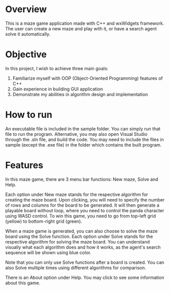 # Overview
This is a maze game application made with C++ and wxWidgets framework. The user can create a new maze and play with it, or have a search agent solve it automatically.


# Objective
In this project, I wish to achieve three main goals:
1. Familiarize myself with OOP (Object-Oriented Programming) features of C++
2. Gain experience in building GUI application
3. Demonstrate my abilities in algorithm design and implementation


# How to run
An executable file is included in the sample folder. You can simply run that file to run the program.
Alternative, you may also open Visual Studio through the .sln file, and build the code.
You may need to include the files in sample (except the .exe file) in the folder which contains the built program.


# Features
In this maze game, there are 3 menu bar functions: New maze, Solve and Help.

Each option under New maze stands for the respective algorithm for creating the maze board. 
Upon clicking, you will need to specify the number of rows and columns for the board to be generated.
It will then generate a playable board without loop, where you need to control the panda character using WASD control.
To win this game, you need to go from top-left grid (yellow) to bottom-right grid (green).

When a maze game is generated, you can also choose to solve the maze board using the Solve function.
Each option under Solve stands for the respective algorithm for solving the maze board. 
You can understand visually what each algorithm does and how it works, as the agent's search sequence will be shown using blue color.

Note that you can only use Solve functions after a board is created. 
You can also Solve multiple times using different algorithms for comparison.

There is an About option under Help. You may click to see some information about this game.
